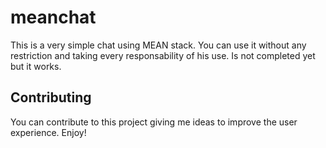 # meanchat

This is a very simple chat using MEAN stack. You can use it without any restriction and taking every responsability of his use. Is not completed yet but it works.

## Contributing

You can contribute to this project giving me ideas to improve the user experience. Enjoy!
